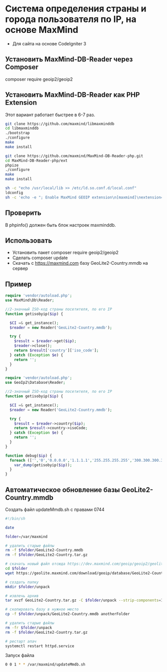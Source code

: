 # Система определения страны и города пользователя по IP, на основе MaxMind

- Для сайта на основе CodeIgniter 3

## Установить MaxMind-DB-Reader через Composer

composer require geoip2/geoip2

## Установить MaxMind-DB-Reader как PHP Extension

Этот вариант работает быстрее в 6-7 раз.

```sh
git clone https://github.com/maxmind/libmaxminddb
cd libmaxminddb
./bootstrap
./configure
make
make install
```

```sh
git clone https://github.com/maxmind/MaxMind-DB-Reader-php.git
cd MaxMind-DB-Reader-php/ext
phpize
./configure
make
make install
```

```sh
sh -c "echo /usr/local/lib >> /etc/ld.so.conf.d/local.conf"
ldconfig
sh -c 'echo -e "; Enable MaxMind GEOIP extension\n[maxmind]\nextension=maxminddb.so" > /etc/php.d/maxminddb.ini'
```

## Проверить

В phpinfo() должен быть блок настроек maxminddb.

## Использовать

- Установить пакет composer require geoip2/geoip2
- Сделать composer update
- Скачать с https://maxmind.com базу GeoLite2-Country.mmdb на сервер

## Пример

```php
require 'vendor/autoload.php';
use MaxMind\Db\Reader;

//2-значный ISO-код страны посетителя, по его IP
function getisobyip($ip) {

  $CI =& get_instance();
  $reader = new Reader('GeoLite2-Country.mmdb');

  try {
    $result = $reader->get($ip);
    $reader->close();
    return $result['country']['iso_code'];
  } catch (Exception $e) {
    return '';
  }
}
```

```php
require 'vendor/autoload.php';
use GeoIp2\Database\Reader;

//2-значный ISO-код страны посетителя, по его IP
function getisobyip($ip) {

  $CI =& get_instance();
  $reader = new Reader('GeoLite2-Country.mmdb');

  try {
    $result = $reader->country($ip);
    return $result->country->isoCode;
  } catch (Exception $e) {
    return '';
  }
}
```

```php
function debug($ip) {
  foreach (['','0','0.0.0.0','1.1.1.1','255.255.255.255','300.300.300.300','1000.1000.1000.1000','1000.1000.1000','1000.1000','1000.'] as $ip) {
    var_dump(getisobyip($ip));
  }
}
```

## Автоматическое обновление базы GeoLite2-Country.mmdb

Создать файл updateMmdb.sh с правами 0744

```sh
#!/bin/sh

date

folder=/var/maxmind

# удалить старые файлы
rm -f $folder/GeoLite2-Country.mmdb
rm -f $folder/GeoLite2-Country.tar.gz

# скачать новый файл отсюда https://dev.maxmind.com/geoip/geoip2/geolite2
cd $folder
wget https://geolite.maxmind.com/download/geoip/database/GeoLite2-Country.tar.gz

# создать папку
mkdir $folder/unpack

# извлечь архив
tar xvzf GeoLite2-Country.tar.gz -C $folder/unpack --strip-components=1

# скопировать базу в нужное место
cp -f $folder/unpack/GeoLite2-Country.mmdb anotherFolder

# удалить старые файлы
rm -fr $folder/unpack
rm -f $folder/GeoLite2-Country.tar.gz

# рестарт апач
systemctl restart httpd.service
```

Запуск файла

```sh
0 0 1 * * /var/maxmind/updateMmdb.sh
```